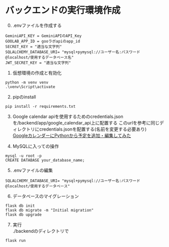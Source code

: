 # バックエンドの実行環境作成
0. .envファイルを作成する
```
GeminiAPI_KEY = GeminiAPIのAPI_Key
GOOLAB_APP_ID = gooラボapiのapp_id
SECRET_KEY = "適当な文字列"
SQLALCHEMY_DATABASE_URI= "mysql+pymysql://ユーザー名:パスワード@localhost/使用するデータベース名"
JWT_SECRET_KEY = "適当な文字列"
```

1. 仮想環境の作成と有効化
```
python -m venv venv
.\venv\Script\activate
```

2. pipのinstall
```
pip install -r requirements.txt
```

3. Google calendar apiを使用するためのcredentials.jsonを/backend/app/google_calendar_api上に配置する
このurlを参考に同じディレクトリにcredentials.jsonを配置する(名前を変更する必要あり)  
[GoogleカレンダーにPythonから予定を追加・編集してみた](https://dev.classmethod.jp/articles/google-calendar-api-create-schedule/)  

4. MySQLに入っての操作
```
mysql -u root -p
CREATE DATABASE your_database_name;
```

5. .envファイルの編集
```
SQLALCHEMY_DATABASE_URI= "mysql+pymysql://ユーザー名:パスワード@localhost/使用するデータベース"
```

6. データベースのマイグレーション
```
flask db init
flask db migrate -m "Initial migration"
flask db upgrade
```

7. 実行  
./backendのディレクトリで
```
flask run
```